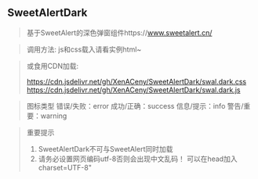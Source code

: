 SweetAlertDark
-----------------
>基于SweetAlert的深色弹窗组件https://www.sweetalert.cn/

>调用方法:
>js和css载入请看实例html~
><script type="text/javascript">swal("标题","内容","图标类型");</script>

>或食用CDN加载:
>
>https://cdn.jsdelivr.net/gh/XenACeny/SweetAlertDark/swal.dark.css
>https://cdn.jsdelivr.net/gh/XenACeny/SweetAlertDark/swal.dark.js

>图标类型
>错误/失败：error
>成功/正确：success
>信息/提示：info
>警告/重要：warning

>重要提示
>1. SweetAlertDark不可与SweetAlert同时加载
>2. 请务必设置网页编码utf-8否则会出现中文乱码！
>可以在head加入charset=UTF-8"
